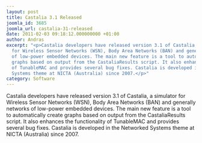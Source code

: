 ```yaml
---
layout: post
title: Castalia 3.1 Released
joomla_id: 3685
joomla_url: castalia-31-released
date: 2011-02-03 09:18:12.000000000 +01:00
author: Andras
excerpt: "<p>Castalia developers have released version 3.1 of Castalia, a simulator
  for Wireless Sensor Networks (WSN), Body Area Networks (BAN) and generally networks
  of low-power embedded devices. The main new feature is a tool to automatically create
  graphs based on output from the CastaliaResults script. It also enhances the functionality
  of TunableMAC and provides several bug fixes. Castalia is developed in the Networked
  Systems theme at NICTA (Australia) since 2007.</p>"
category: Software
---
```

<p>Castalia developers have released version 3.1 of Castalia, a simulator for Wireless Sensor Networks (WSN), Body Area Networks (BAN) and generally networks of low-power embedded devices. The main new feature is a tool to automatically create graphs based on output from the CastaliaResults script. It also enhances the functionality of TunableMAC and provides several bug fixes. Castalia is developed in the Networked Systems theme at NICTA (Australia) since 2007.</p>
